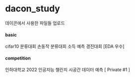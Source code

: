 # dacon_study
데이콘에서 사용한 파일들 업로드

#### basic

cifar10 분류대회
손동작 분류대회
소득 예측 경진대회 [EDA 우수]


#### competition

인하대학교 2022 인공지능 챌린지 시공간 데이터 예측 [ Private #1 ]
